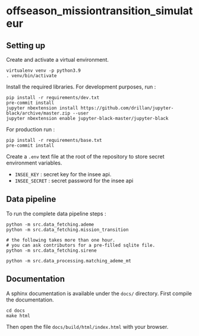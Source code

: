 # offseason_missiontransition_simulateur

## Setting up

Create and activate a virtual environment.
```
virtualenv venv -p python3.9
. venv/bin/activate
```

Install the required libraries.
For development purposes, run :
```
pip install -r requirements/dev.txt
pre-commit install
jupyter nbextension install https://github.com/drillan/jupyter-black/archive/master.zip --user
jupyter nbextension enable jupyter-black-master/jupyter-black
```

For production run :
```
pip install -r requirements/base.txt
pre-commit install
```

Create a `.env` text file at the root of the repository to store secret environment variables.

- `INSEE_KEY` : secret key for the insee api.
- `INSEE_SECRET` : secret password for the insee api

## Data pipeline

To run the complete data pipeline steps :

```
python -m src.data_fetching.ademe
python -m src.data_fetching.mission_transition

# the following takes more than one hour.
# you can ask contributors for a pre-filled sqlite file.
python -m src.data_fetching.sirene

python -m src.data_processing.matching_ademe_mt
```

## Documentation

A sphinx documentation is available under the `docs/` directory.
First compile the documentation.

```
cd docs
make html
```

Then open the file `docs/build/html/index.html` with your browser.
